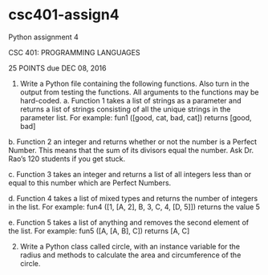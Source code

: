 # csc401-assign4
Python assignment 4

CSC 401: PROGRAMMING LANGUAGES

25 POINTS								due DEC 08, 2016

1.	Write a Python file containing the following functions. Also turn in the output from testing the functions. All arguments to the functions may be hard-coded.
a.	Function 1 takes a list of strings as a parameter and returns a list of strings consisting of all the unique strings in the parameter list. For example: 
fun1 ([good, cat, bad, cat])
returns [good, bad]

b.	Function 2 an integer and returns whether or not the number is a Perfect Number. This means that the sum of its divisors equal the number. Ask Dr. Rao’s 120 students if you get stuck.

c.	Function 3 takes an integer and returns a list of all integers less than or equal to this number which are Perfect Numbers.

d.	Function 4 takes a list of mixed types and returns the number of integers in the list. For example:
fun4 ([1, [A, 2], B, 3, C, 4, [D, 5]])
returns the value 5

e.	Function 5 takes a list of anything and removes the second element of the list. For example:
fun5 ([A, [A, B], C])
returns [A, C]

2.	Write a Python class called circle, with an instance variable for the radius and methods to calculate the area and
 circumference of the circle.
